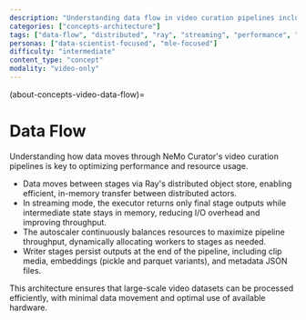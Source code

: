 ```yaml
---
description: "Understanding data flow in video curation pipelines including Ray object store and streaming optimization"
categories: ["concepts-architecture"]
tags: ["data-flow", "distributed", "ray", "streaming", "performance", "video-curation"]
personas: ["data-scientist-focused", "mle-focused"]
difficulty: "intermediate"
content_type: "concept"
modality: "video-only"
---
```


(about-concepts-video-data-flow)=
# Data Flow

Understanding how data moves through NeMo Curator's video curation pipelines is key to optimizing performance and resource usage.

- Data moves between stages via Ray's distributed object store, enabling efficient, in-memory transfer between distributed actors.
- In streaming mode, the executor returns only final stage outputs while intermediate state stays in memory, reducing I/O overhead and improving throughput.
- The autoscaler continuously balances resources to maximize pipeline throughput, dynamically allocating workers to stages as needed.
- Writer stages persist outputs at the end of the pipeline, including clip media, embeddings (pickle and parquet variants), and metadata JSON files.

This architecture ensures that large-scale video datasets can be processed efficiently, with minimal data movement and optimal use of available hardware. 